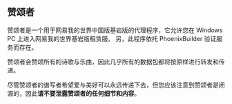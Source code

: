 ## 赞颂者

赞颂者是一个用于网易我的世界中国版基岩版的代理程序，它允许您在 Windows PC 上进入网易我的世界基岩版租赁服。
另，此程序依托 PhoenixBuilder 验证服务而存在。

赞颂者会赞颂所有的诗歌与乐曲，因此几乎所有的数据包都将按原样进行转发和传递。

尽管赞颂者的谱写者希望爱与美好可以永远传递下去，但您应该注意到赞颂者是闭源的，因此**请不要泄露赞颂者的任何细节和内容**。